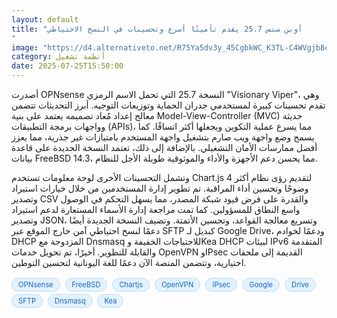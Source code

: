 ```yaml
---
layout: default
title: "أوبن سنس 25.7 يقدم تأمينًا أسرع وتحسينات في النسخ الاحتياطي
"
image: "https://d4.alternativeto.net/R75Ya5dv3y_45CgbkWC_K3TL-C4WVgjb8c-Gc1OEdfg/rs:fill:1520:760:0/g:ce:0:0/YWJzOi8vZGlzdC9jb250ZW50LzE3NTMzODY2NTk1ODgucG5n.png"
category: أنظمة تشغيل
date: 2025-07-25T15:50:00
---
```


أصدرت OPNsense النسخة 25.7 التي تحمل الاسم الرمزي "Visionary Viper"، وهي تقدم تحسينات كبيرة لمستخدمي جدران الحماية وتوزيعات التوجيه. أبرز التحديثات تتضمن معالج إعداد مُعاد تصميمه يعتمد على بنية Model-View-Controller (MVC) حديثة وواجهات برمجة التطبيقات (APIs)، مما يسرع عملية التكوين ويجعلها أكثر اتساقًا. كما يسمح وضع واجهة ويب صارم بتشغيل واجهة المستخدم بامتيازات غير جذرية، مما يعزز أفضل ممارسات الأمان التشغيلي. بالإضافة إلى ذلك، تعتمد النسخة الجديدة على قاعدة بيانات FreeBSD 14.3، مما يحسن دعم الأجهزة والأداء والموثوقية طويلة الأجل للنظام.

وتشمل التحسينات الأخرى لوحة معلومات تستخدم Chart.js 4 لتقديم رؤى نظام أكثر وضوحًا وتحسين أداء المراقبة. تم تطوير إدارة المستخدمين من خلال خيارات استيراد وتصدير CSV والقدرة على فرض قيود شبكة المصدر، مما يسهل التحكم في الوصول واسع النطاق للمسؤولين. كما تمت مراجعة إدارة الأسماء المستعارة لدعم استيراد وتصدير JSON، وتسريع معالجة القواعد، وتحسين الأتمتة. وتضيف النسخة الجديدة أيضًا دعمًا لنسخ احتياطي آمن خارج الموقع عبر SFTP كبديل لـ Google Drive، ودعمًا لخوادم DHCP المزدوجة مع Dnsmasq للاحتياجات الخفيفة وKea DHCP لبيئات IPv6 المتقدمة والقابلة للتطوير. أخيرًا، تم تحويل خدمات OpenVPN وIPsec القديمة إلى ملحقات اختيارية، وتتضمن المنصة الآن دعمًا للغة اليونانية لتحسين التوطين.

<div style="margin-top:2px; margin-bottom:2px;"><a href="https://bidjadraft.github.io/?query=OPNsense" style="background:#e3f2fd; color:#1565c0; font-size:80%; border-radius:12px; padding:3px 10px; margin:2px 4px 2px 0; display:inline-block; border:1px solid #bbdefb; text-decoration:none;">OPNsense</a> <a href="https://bidjadraft.github.io/?query=FreeBSD" style="background:#e3f2fd; color:#1565c0; font-size:80%; border-radius:12px; padding:3px 10px; margin:2px 4px 2px 0; display:inline-block; border:1px solid #bbdefb; text-decoration:none;">FreeBSD</a> <a href="https://bidjadraft.github.io/?query=Chartjs" style="background:#e3f2fd; color:#1565c0; font-size:80%; border-radius:12px; padding:3px 10px; margin:2px 4px 2px 0; display:inline-block; border:1px solid #bbdefb; text-decoration:none;">Chartjs</a> <a href="https://bidjadraft.github.io/?query=OpenVPN" style="background:#e3f2fd; color:#1565c0; font-size:80%; border-radius:12px; padding:3px 10px; margin:2px 4px 2px 0; display:inline-block; border:1px solid #bbdefb; text-decoration:none;">OpenVPN</a> <a href="https://bidjadraft.github.io/?query=IPsec" style="background:#e3f2fd; color:#1565c0; font-size:80%; border-radius:12px; padding:3px 10px; margin:2px 4px 2px 0; display:inline-block; border:1px solid #bbdefb; text-decoration:none;">IPsec</a> <a href="https://bidjadraft.github.io/?query=Google" style="background:#e3f2fd; color:#1565c0; font-size:80%; border-radius:12px; padding:3px 10px; margin:2px 4px 2px 0; display:inline-block; border:1px solid #bbdefb; text-decoration:none;">Google</a> <a href="https://bidjadraft.github.io/?query=Drive" style="background:#e3f2fd; color:#1565c0; font-size:80%; border-radius:12px; padding:3px 10px; margin:2px 4px 2px 0; display:inline-block; border:1px solid #bbdefb; text-decoration:none;">Drive</a> <a href="https://bidjadraft.github.io/?query=SFTP" style="background:#e3f2fd; color:#1565c0; font-size:80%; border-radius:12px; padding:3px 10px; margin:2px 4px 2px 0; display:inline-block; border:1px solid #bbdefb; text-decoration:none;">SFTP</a> <a href="https://bidjadraft.github.io/?query=Dnsmasq" style="background:#e3f2fd; color:#1565c0; font-size:80%; border-radius:12px; padding:3px 10px; margin:2px 4px 2px 0; display:inline-block; border:1px solid #bbdefb; text-decoration:none;">Dnsmasq</a> <a href="https://bidjadraft.github.io/?query=Kea" style="background:#e3f2fd; color:#1565c0; font-size:80%; border-radius:12px; padding:3px 10px; margin:2px 4px 2px 0; display:inline-block; border:1px solid #bbdefb; text-decoration:none;">Kea</a></div><br><br>
